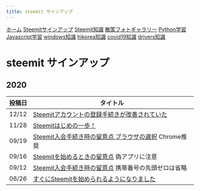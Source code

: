 ```yaml
---
title: steemit サインアップ
---
```


[ホーム](../) [Steemitサインアップ](./steemitsignup.html) [Steemit知識](./steemittips.html) [散策フォトギャラリー](./photogarally.html) [Python学習](./python.html) [Javascript学習](./javascript.html) [windows知識](./windowstips.html) [hikorea知識](./hikorea.html) [covid19知識](./covid19tips.html) [drivers知識](./driverslicense.html)

# steemit サインアップ

## 2020

|投稿日|タイトル|
|--|---|
|12/12|[Steemitアカウントの登録手続きが改善されていた](https://steemit.com/japanese/@yasu/4t27l6-steemit)|
|11/28|[Steemitはじめの一歩！](https://steemit.com/japanese/@yasu/7fuxcn-steemit)|
|09/19|[Steemit入会手続き時の留意点  ブラウザの選択](https://steemit.com/hive-101145/@yasu/4e8vth-steemit) Chrome推奨|
|09/16|[Steemitを始めるときの留意点](https://steemit.com/hive-101145/@yasu/6bbbkx-steemit) 偽アプリに注意|
|09/12|[Steemit入会手続き時の留意点](https://steemit.com/hive-101145/@yasu/4d2m7b-steemit) 携帯番号の先頭ゼロは省略|
|06/26|[すぐにSteemitを始められるようになりました](https://steemit.com/hive-101145/@yasu/4jw6lw-steemit)|

